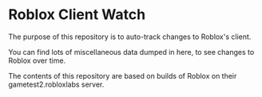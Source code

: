 # Roblox Client Watch

The purpose of this repository is to auto-track changes to Roblox's client.

You can find lots of miscellaneous data dumped in here, to see changes to Roblox over time.

The contents of this repository are based on builds of Roblox on their gametest2.robloxlabs server.
